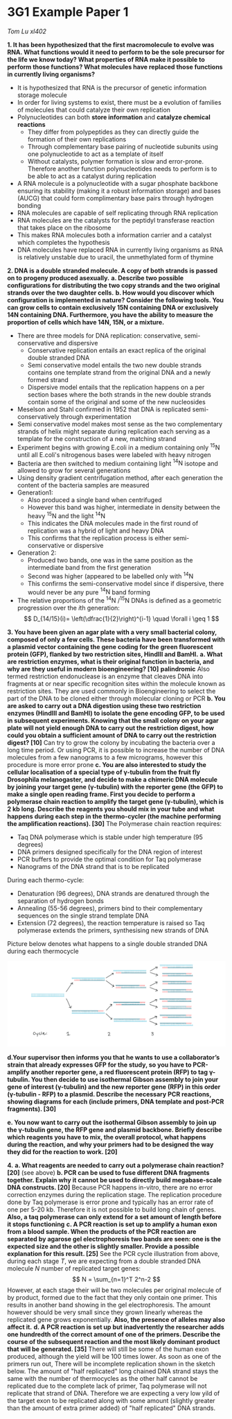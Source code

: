 # 3G1 Example Paper 1
*Tom Lu xl402*

**1.	It has been hypothesized that the first macromolecule to evolve was RNA. What functions would it need to perform to be the sole precursor for the life we know today? What properties of RNA make it possible to perform those functions? What molecules have replaced those functions in currently living organisms?**

* It is hypothesized that RNA is the precursor of genetic information storage molecule
* In order for living systems to exist, there must be a evolution of families of molecules that could catalyze their own replication
* Polynucleotides can both **store information** and **catalyze chemical reactions**
  * They differ from polypeptides as they can directly guide the formation of their own replications
  * Through complementary base pairing of nucleotide subunits using one polynucleotide to act as a template of itself
  * Without catalysts, polymer formation is slow and error-prone. Therefore another function polynucleotides needs to perform is to be able to act as a catalyst during replication
* A RNA molecule is a polynucleotide with a sugar phosphate backbone ensuring its stability (making it a robust information storage) and bases (AUCG) that could form complimentary base pairs through hydrogen bonding
* RNA molecules are capable of self replicating through RNA replication
* RNA molecules are the catalysts for the peptidyl transferase reaction that takes place on the ribosome
* This makes RNA molecules both a information carrier and a catalyst which completes the hypothesis
* DNA molecules have replaced RNA in currently living organisms as RNA is relatively unstable due to uracil, the unmethylated form of thymine

**2.	DNA is a double stranded molecule. A copy of both strands is passed on to progeny produced asexually.**
**a.	Describe two possible configurations for distributing the two copy strands and the two original strands over the two daughter cells.**
**b.	How would you discover which configuration is implemented in nature? Consider the following tools. You can grow cells to contain exclusively 15N containing DNA or exclusively 14N containing DNA. Furthermore, you have the ability to measure the proportion of cells which have 14N, 15N, or a mixture.**

* There are three models for DNA replication: conservative, semi-conservative and dispersive
  * Conservative replication entails an exact replica of the original double stranded DNA
  * Semi conservative model entails the two new double strands contains one template strand from the original DNA and a newly formed strand
  * Dispersive model entails that the replication happens on a per section bases where the both strands in the new double strands contain some of the original and some of the new nucleosides
* Meselson and Stahl confirmed in 1952 that DNA is replicated semi-conservatively through experimentation
* Semi conservative model makes most sense as the two complementary strands of helix might separate during replication each serving as a template for the construction of a new, matching strand
* Experiment begins with growing E.coli in a medium containing only $^{15}\textrm{N}$ until all E.coli's nitrogenous bases were labeled with heavy nitrogen
* Bacteria are then switched to medium containing light $^{14}\textrm{N}$ isotope and allowed to grow for several generations
* Using density gradient centrifugation method, after each generation the content of the bacteria samples are measured
* Generation1:
  * Also produced a single band when centrifuged
  * However this band was higher, intermediate in density between the heavy $^{15}\textrm{N}$ and the light $^{14}\textrm{N}$
  * This indicates the DNA molecules made in the first round of replication was a hybrid of light and heavy DNA
  * This confirms that the replication process is either semi-conservative or dispersive
* Generation 2:
  * Produced two bands, one was in the same position as the intermediate band from the first generation
  * Second was higher (appeared to be labelled only with $^{14}\textrm{N}$
  * This confirms the semi-conservative model since if dispersive, there would never be any pure $^{14}\textrm{N}$ band forming
* The relative proportions of the $^{14}\textrm{N}$ /$^{15}\textrm{N}$ DNAs is defined as a geometric progression over the $i$th generation:
  $$
  D_{14/15}(i)= \left(\dfrac{1}{2}\right)^{i-1} \quad \forall i \geq 1
  $$

**3.	You have been given an agar plate with a very small bacterial colony, composed of only a few cells. These bacteria have been transformed with a plasmid vector containing the gene coding for the green fluorescent protein (GFP), flanked by two restriction sites, HindIII and BamHI.**
**a.	What are restriction enzymes, what is their original function in bacteria, and why are they useful in modern bioengineering? [10]**
**palindromic**
Also termed restriction endonuclease is an enzyme that cleaves DNA into fragments at or near specific recognition sites within the molecule known as restriction sites. They are used commonly in Bioengineering to select the part of the DNA to be cloned either through molecular cloning or PCR
**b.	You are asked to carry out a DNA digestion using these two restriction enzymes (HindIII and BamHI) to isolate the gene encoding GFP, to be used in subsequent experiments. Knowing that the small colony on your agar plate will not yield enough DNA to carry out the restriction digest, how could you obtain a sufficient amount of DNA to carry out the restriction digest? [10]**
Can try to grow the colony by incubating the bacteria over a long time period. Or using PCR, it is possible to increase the number of DNA molecules from a few nanograms to a few micrograms, however this procedure is more error prone
**c.	You are also interested to study the cellular localisation of a special type of γ-tubulin from the fruit fly Drosophila melanogaster, and decide to make a chimeric DNA molecule by joining your target gene (γ-tubulin) with the reporter gene (the GFP) to make a single open reading frame. First you decide to perform a polymerase chain reaction to amplify the target gene (γ-tubulin), which is 2 kb long. Describe the reagents you should mix in your tube and what happens during each step in the thermo-cycler (the machine performing the amplification reactions). [30]**
The Polymerase chain reaction requires:
* Taq DNA polymerase which is stable under high temperature (95 degrees)
* DNA primers designed specifically for the DNA region of interest
* PCR buffers to provide the optimal condition for Taq polymerase
* Nanograms of the DNA strand that is to be replicated

During each thermo-cycle:
* Denaturation (96 degrees), DNA strands are denatured through the separation of hydrogen bonds
* Annealing (55-56 degrees), primers bind to their complementary sequences on the single strand template DNA
* Extension (72 degrees), the reaction temperature is raised so Taq polymerase extends the primers, synthesising new strands of DNA

Picture below denotes what happens to a single double stranded DNA during each thermocycle

<center>

![Screenshot 2018-10-26 at 01.57.03](/assets/Screenshot%202018-10-26%20at%2001.57.03.png)
</center>

**d.Your supervisor then informs you that he wants to use a collaborator’s strain that already expresses GFP for the study, so you have to PCR-amplify another reporter gene, a red fluorescent protein (RFP) to tag γ-tubulin. You then decide to use isothermal Gibson assembly to join your gene of interest (γ-tubulin) and the new reporter gene (RFP) in this order (γ-tubulin - RFP) to a plasmid. Describe the necessary PCR reactions, showing diagrams for each (include primers, DNA template and post-PCR fragments). [30]**

**e.	You now want to carry out the isothermal Gibson assembly to join up the γ-tubulin gene, the RFP gene and plasmid backbone. Briefly describe which reagents you have to mix, the overall protocol, what happens during the reaction, and why your primers had to be designed the way they did for the reaction to work. [20]**





**4.**
**a.	What reagents are needed to carry out a polymerase chain reaction? [20]**
(see above)
**b.	PCR can be used to fuse different DNA fragments together. Explain why it cannot be used to directly build megabase-scale DNA constructs. [20]**
Because PCR happens in-vitro, there are no error correction enzymes during the replication stage. The replication procedure done by Taq polymerase is error prone and typically has an error rate of one per 5-20 kb. Therefore it is not possible to build long chain of genes. **Also, a taq polymerase can only extend for a set amount of length before it stops functioning**
**c.	A PCR reaction is set up to amplify a human exon from a blood sample. When the products of the PCR reaction are separated by agarose gel electrophoresis two bands are seen: one is the expected size and the other is slightly smaller. Provide a possible explanation for this result. [25]**
See the PCR cycle illustration from above, during each stage $T$, we are expecting from a double stranded DNA molecule $N$ number of replicated target genes:
$$
N = \sum_{n=1}^T 2^n-2
$$
However, at each stage their will be two molecules per original molecule of by product, formed due to the fact that they only contain one primer. This results in another band showing in the gel electrophoresis. The amount however should be very small since they grown linearly whereas the replicated gene grows exponentially. **Also, the presence of alleles may also affect it.**
**d.	A PCR reaction is set up but inadvertently the researcher adds one hundredth of the correct amount of one of the primers. Describe the course of the subsequent reaction and the most likely dominant product that will be generated. [35]**
There will still be some of the human exon produced, although the yield will be 100 times lower. As soon as one of the primers run out, There will be incomplete replication shown in the sketch below. The amount of "half replicated" long chained DNA strand stays the same with the number of thermocycles as the other half cannot be replicated due to the complete lack of primer, Taq polymerase will not replicate that strand of DNA. Therefore we are expecting a very low yild of the target exon to be replicated along with some amount (slightly greater than the amount of extra primer added) of "half replicated" DNA strands.




































